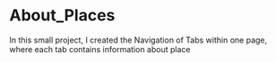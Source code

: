 # About_Places
In this small project, I created the Navigation of Tabs within one page, where each tab contains information about place

